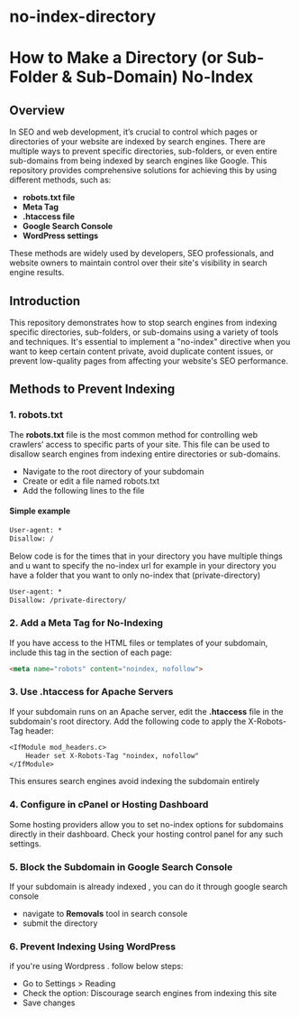 # no-index-directory
# How to Make a Directory (or Sub-Folder & Sub-Domain) No-Index

## Overview

In SEO and web development, it’s crucial to control which pages or directories of your website are indexed by search engines. There are multiple ways to prevent specific directories, sub-folders, or even entire sub-domains from being indexed by search engines like Google. This repository provides comprehensive solutions for achieving this by using different methods, such as:

- **robots.txt file**
- **Meta Tag**
- **.htaccess file**
- **Google Search Console**
- **WordPress settings**

These methods are widely used by developers, SEO professionals, and website owners to maintain control over their site's visibility in search engine results.

## Introduction

This repository demonstrates how to stop search engines from indexing specific directories, sub-folders, or sub-domains using a variety of tools and techniques. It's essential to implement a "no-index" directive when you want to keep certain content private, avoid duplicate content issues, or prevent low-quality pages from affecting your website's SEO performance.

## Methods to Prevent Indexing

### 1. robots.txt

The **robots.txt** file is the most common method for controlling web crawlers’ access to specific parts of your site. This file can be used to disallow search engines from indexing entire directories or sub-domains.
 - Navigate to the root directory of your subdomain
 - Create or edit a file named robots.txt
 - Add the following lines to the file
#### Simple example
```txt
User-agent: *
Disallow: /
```
Below code is for the times that in your directory you have multiple things and u want to specify the no-index url
for example in your directory you have a folder that you want to only no-index that (private-directory)
```txt
User-agent: *
Disallow: /private-directory/
```


### 2. Add a Meta Tag for No-Indexing
If you have access to the HTML files or templates of your subdomain, include this <meta> tag in the <head> section of each page:
```html
<meta name="robots" content="noindex, nofollow">
```


### 3. Use .htaccess for Apache Servers
If your subdomain runs on an Apache server, edit the **.htaccess** file in the subdomain's root directory.
Add the following code to apply the X-Robots-Tag header:
```txt
<IfModule mod_headers.c>
    Header set X-Robots-Tag "noindex, nofollow"
</IfModule>
```
This ensures search engines avoid indexing the subdomain entirely


### 4. Configure in cPanel or Hosting Dashboard
Some hosting providers allow you to set no-index options for subdomains directly in their dashboard. Check your hosting control panel for any such settings.


### 5. Block the Subdomain in Google Search Console
If your subdomain is already indexed , you can do it through google search console
 - navigate to **Removals** tool in search console
 - submit the directory

### 6. Prevent Indexing Using WordPress
if you're using Wordpress . follow below steps:
 - Go to Settings > Reading
 - Check the option: Discourage search engines from indexing this site
 - Save changes
